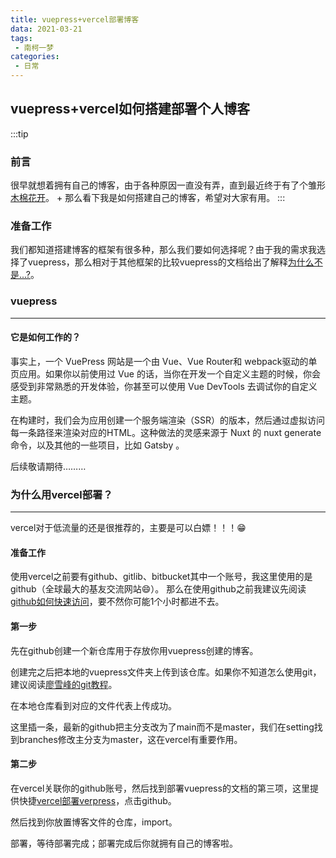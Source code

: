 ```yaml
---
title: vuepress+vercel部署博客
data: 2021-03-21
tags:
 - 南柯一梦
categories:
 - 日常
---
```

## vuepress+vercel如何搭建部署个人博客
:::tip
### 前言
很早就想着拥有自己的博客，由于各种原因一直没有弄，直到最近终于有了个雏形[木棉花开](https://my-blog-pi-five.vercel.app/)。
+
那么看下我是如何搭建自己的博客，希望对大家有用。
:::
### 准备工作
我们都知道搭建博客的框架有很多种，那么我们要如何选择呢？由于我的需求我选择了vuepress，那么相对于其他框架的比较vuepress的文档给出了解释[为什么不是...?](https://vuepress.vuejs.org/zh/guide/#%E4%B8%BA%E4%BB%80%E4%B9%88%E4%B8%8D%E6%98%AF)。
### vuepress
---
#### 它是如何工作的？
事实上，一个 VuePress 网站是一个由 Vue、Vue Router和 webpack驱动的单页应用。如果你以前使用过 Vue 的话，当你在开发一个自定义主题的时候，你会感受到非常熟悉的开发体验，你甚至可以使用 Vue DevTools 去调试你的自定义主题。

在构建时，我们会为应用创建一个服务端渲染（SSR）的版本，然后通过虚拟访问每一条路径来渲染对应的HTML。这种做法的灵感来源于 Nuxt 的 nuxt generate 命令，以及其他的一些项目，比如 Gatsby 。

后续敬请期待………

### 为什么用vercel部署？
---
vercel对于低流量的还是很推荐的，主要是可以白嫖！！！:grin:
#### 准备工作
使用vercel之前要有github、gitlib、bitbucket其中一个账号，我这里使用的是github（全球最大的基友交流网站:smile:）。
那么在使用github之前我建议先阅读[github如何快速访问](https://mp.weixin.qq.com/s/dI9ImN1hZcdGohcaNRALeA)，要不然你可能1个小时都进不去。
#### 第一步
先在github创建一个新仓库用于存放你用vuepress创建的博客。

创建完之后把本地的vuepress文件夹上传到该仓库。如果你不知道怎么使用git，建议阅读[廖雪峰的git教程](https://www.liaoxuefeng.com/wiki/896043488029600)。

在本地仓库看到对应的文件代表上传成功。

这里插一条，最新的github把主分支改为了main而不是master，我们在setting找到branches修改主分支为master，这在vercel有重要作用。

#### 第二步
在vercel关联你的github账号，然后找到部署vuepress的文档的第三项，这里提供快捷[vercel部署verpress](https://vercel.com/guides/deploying-vuepress-to-vercel)，点击github。

然后找到你放置博客文件的仓库，import。

部署，等待部署完成；部署完成后你就拥有自己的博客啦。

